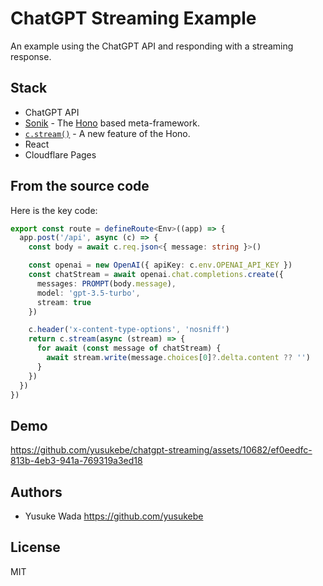 # ChatGPT Streaming Example

An example using the ChatGPT API and responding with a streaming response.

## Stack

* ChatGPT API
* [Sonik](https://github.com/yusukebe/sonik) - The [Hono](https://hono.dev/) based meta-framework.
* [`c.stream()`](https://github.com/honojs/hono/pull/1437) - A new feature of the Hono.
* React
* Cloudflare Pages

## From the source code

Here is the key code:

```ts
export const route = defineRoute<Env>((app) => {
  app.post('/api', async (c) => {
    const body = await c.req.json<{ message: string }>()

    const openai = new OpenAI({ apiKey: c.env.OPENAI_API_KEY })
    const chatStream = await openai.chat.completions.create({
      messages: PROMPT(body.message),
      model: 'gpt-3.5-turbo',
      stream: true
    })

    c.header('x-content-type-options', 'nosniff')
    return c.stream(async (stream) => {
      for await (const message of chatStream) {
        await stream.write(message.choices[0]?.delta.content ?? '')
      }
    })
  })
})
```

## Demo

https://github.com/yusukebe/chatgpt-streaming/assets/10682/ef0eedfc-813b-4eb3-941a-769319a3ed18

## Authors

- Yusuke Wada <https://github.com/yusukebe>

## License

MIT
